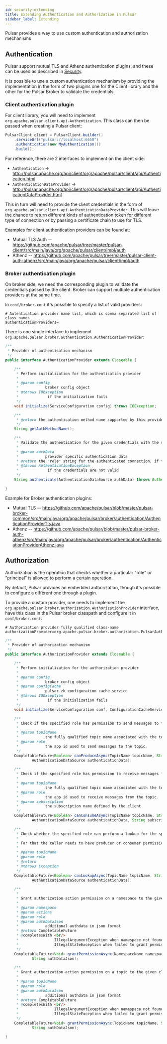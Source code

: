 ```yaml
---
id: security-extending
title: Extending Authentication and Authorization in Pulsar
sidebar_label: Extending
---
```


Pulsar provides a way to use custom authentication and authorization mechanisms

## Authentication

Pulsar support mutual TLS and Athenz authentication plugins, and these can be used as described
in [Security](security-overview.md).

It is possible to use a custom authentication mechanism by providing the implementation in the
form of two plugins one for the Client library and the other for the Pulsar Broker to validate
the credentials.

### Client authentication plugin

For client library, you will need to implement `org.apache.pulsar.client.api.Authentication`. This class can then be passed
when creating a Pulsar client:

```java
PulsarClient client = PulsarClient.builder()
    .serviceUrl("pulsar://localhost:6650")
    .authentication(new MyAuthentication())
    .build();
```

For reference, there are 2 interfaces to implement on the client side:
 * `Authentication` -> http://pulsar.apache.org/api/client/org/apache/pulsar/client/api/Authentication.html
 * `AuthenticationDataProvider` -> http://pulsar.apache.org/api/client/org/apache/pulsar/client/api/AuthenticationDataProvider.html


This in turn will need to provide the client credentials in the form of `org.apache.pulsar.client.api.AuthenticationDataProvider`. This will leave
the chance to return different kinds of authentication token for different
type of connection or by passing a certificate chain to use for TLS.


Examples for client authentication providers can be found at:

 * Mutual TLS Auth -- https://github.com/apache/pulsar/tree/master/pulsar-client/src/main/java/org/apache/pulsar/client/impl/auth
 * Athenz -- https://github.com/apache/pulsar/tree/master/pulsar-client-auth-athenz/src/main/java/org/apache/pulsar/client/impl/auth

### Broker authentication plugin

On broker side, we need the corresponding plugin to validate the credentials
passed by the client. Broker can support multiple authentication providers
at the same time.

In `conf/broker.conf` it's possible to specify a list of valid providers:

```properties
# Autentication provider name list, which is comma separated list of class names
authenticationProviders=
```

There is one single interface to implement `org.apache.pulsar.broker.authentication.AuthenticationProvider`:

```java
/**
 * Provider of authentication mechanism
 */
public interface AuthenticationProvider extends Closeable {

    /**
     * Perform initialization for the authentication provider
     *
     * @param config
     *            broker config object
     * @throws IOException
     *             if the initialization fails
     */
    void initialize(ServiceConfiguration config) throws IOException;

    /**
     * @return the authentication method name supported by this provider
     */
    String getAuthMethodName();

    /**
     * Validate the authentication for the given credentials with the specified authentication data
     *
     * @param authData
     *            provider specific authentication data
     * @return the "role" string for the authenticated connection, if the authentication was successful
     * @throws AuthenticationException
     *             if the credentials are not valid
     */
    String authenticate(AuthenticationDataSource authData) throws AuthenticationException;

}
```

Example for Broker authentication plugins:

 * Mutual TLS -- https://github.com/apache/pulsar/blob/master/pulsar-broker-common/src/main/java/org/apache/pulsar/broker/authentication/AuthenticationProviderTls.java
 * Athenz -- https://github.com/apache/pulsar/blob/master/pulsar-broker-auth-athenz/src/main/java/org/apache/pulsar/broker/authentication/AuthenticationProviderAthenz.java

## Authorization

Authorization is the operation that checks whether a particular "role" or "principal" is
allowed to perform a certain operation.

By default, Pulsar provides an embedded authorization, though it's possible to
configure a different one through a plugin.

To provide a custom provider, one needs to implement the
 `org.apache.pulsar.broker.authorization.AuthorizationProvider` interface, have this class in the
 Pulsar broker classpath and configure it in `conf/broker.conf`:

 ```properties
 # Authorization provider fully qualified class-name
 authorizationProvider=org.apache.pulsar.broker.authorization.PulsarAuthorizationProvider
 ```

```java
/**
 * Provider of authorization mechanism
 */
public interface AuthorizationProvider extends Closeable {

    /**
     * Perform initialization for the authorization provider
     *
     * @param config
     *            broker config object
     * @param configCache
     *            pulsar zk configuration cache service
     * @throws IOException
     *             if the initialization fails
     */
    void initialize(ServiceConfiguration conf, ConfigurationCacheService configCache) throws IOException;

    /**
     * Check if the specified role has permission to send messages to the specified fully qualified topic name.
     *
     * @param topicName
     *            the fully qualified topic name associated with the topic.
     * @param role
     *            the app id used to send messages to the topic.
     */
    CompletableFuture<Boolean> canProduceAsync(TopicName topicName, String role,
            AuthenticationDataSource authenticationData);

    /**
     * Check if the specified role has permission to receive messages from the specified fully qualified topic name.
     *
     * @param topicName
     *            the fully qualified topic name associated with the topic.
     * @param role
     *            the app id used to receive messages from the topic.
     * @param subscription
     *            the subscription name defined by the client
     */
    CompletableFuture<Boolean> canConsumeAsync(TopicName topicName, String role,
            AuthenticationDataSource authenticationData, String subscription);

    /**
     * Check whether the specified role can perform a lookup for the specified topic.
     *
     * For that the caller needs to have producer or consumer permission.
     *
     * @param topicName
     * @param role
     * @return
     * @throws Exception
     */
    CompletableFuture<Boolean> canLookupAsync(TopicName topicName, String role,
            AuthenticationDataSource authenticationData);

    /**
     *
     * Grant authorization-action permission on a namespace to the given client
     *
     * @param namespace
     * @param actions
     * @param role
     * @param authDataJson
     *            additional authdata in json format
     * @return CompletableFuture
     * @completesWith <br/>
     *                IllegalArgumentException when namespace not found<br/>
     *                IllegalStateException when failed to grant permission
     */
    CompletableFuture<Void> grantPermissionAsync(NamespaceName namespace, Set<AuthAction> actions, String role,
            String authDataJson);

    /**
     * Grant authorization-action permission on a topic to the given client
     *
     * @param topicName
     * @param role
     * @param authDataJson
     *            additional authdata in json format
     * @return CompletableFuture
     * @completesWith <br/>
     *                IllegalArgumentException when namespace not found<br/>
     *                IllegalStateException when failed to grant permission
     */
    CompletableFuture<Void> grantPermissionAsync(TopicName topicName, Set<AuthAction> actions, String role,
            String authDataJson);

}

```
